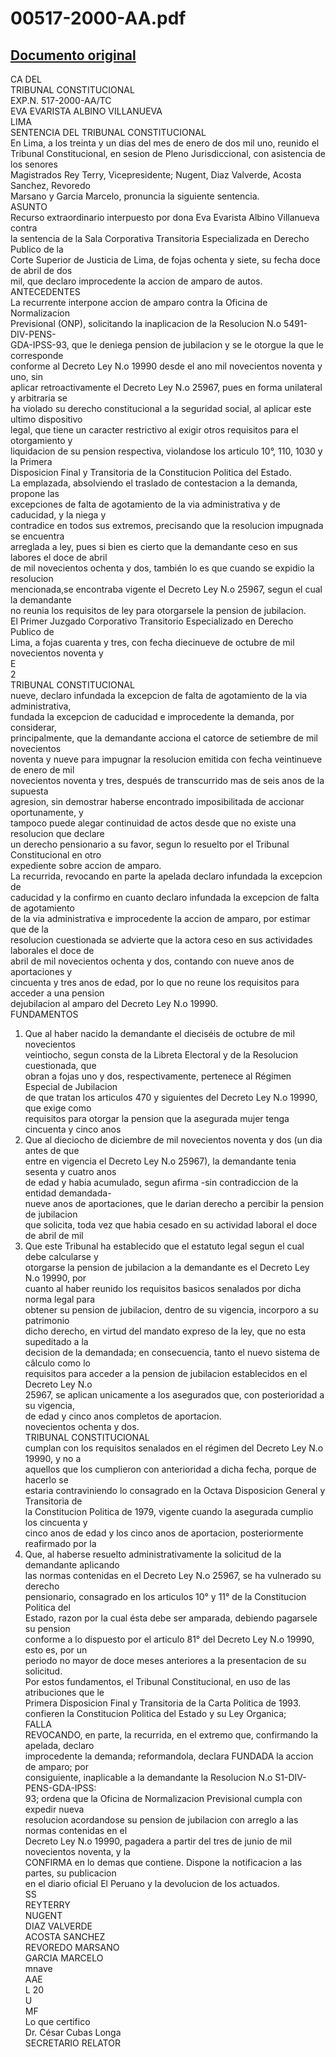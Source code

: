 
00517-2000-AA.pdf
=================
  
[Documento original](https://tc.gob.pe/jurisprudencia/2001/00517-2000-AA.pdf)  
---  
CA DEL  
TRIBUNAL CONSTITUCIONAL  
EXP.N. 517-2000-AA/TC  
EVA EVARISTA ALBINO VILLANUEVA  
LIMA  
SENTENCIA DEL TRIBUNAL CONSTITUCIONAL  
En Lima, a los treinta y un dias del mes de enero de dos mil uno, reunido el  
Tribunal Constitucional, en sesion de Pleno Jurisdiccional, con asistencia de los senores  
Magistrados Rey Terry, Vicepresidente; Nugent, Diaz Valverde, Acosta Sanchez, Revoredo  
Marsano y Garcia Marcelo, pronuncia la siguiente sentencia.  
ASUNTO  
Recurso extraordinario interpuesto por dona Eva Evarista Albino Villanueva contra  
la sentencia de la Sala Corporativa Transitoria Especializada en Derecho Publico de la  
Corte Superior de Justicia de Lima, de fojas ochenta y siete, su fecha doce de abril de dos  
mil, que declaro improcedente la accion de amparo de autos.  
ANTECEDENTES  
La recurrente interpone accion de amparo contra la Oficina de Normalizacion  
Previsional (ONP), solicitando la inaplicacion de la Resolucion N.o 5491-DIV-PENS-  
GDA-IPSS-93, que le deniega pension de jubilacion y se le otorgue la que le corresponde  
conforme al Decreto Ley N.o 19990 desde el ano mil novecientos noventa y uno, sin  
aplicar retroactivamente el Decreto Ley N.o 25967, pues en forma unilateral y arbitraria se  
ha violado su derecho constitucional a la seguridad social, al aplicar este ultimo dispositivo  
legal, que tiene un caracter restrictivo al exigir otros requisitos para el otorgamiento y  
liquidacion de su pension respectiva, violandose los articulo 10°, 110, 1030 y la Primera  
Disposicion Final y Transitoria de la Constitucion Politica del Estado.  
La emplazada, absolviendo el traslado de contestacion a la demanda, propone las  
excepciones de falta de agotamiento de la via administrativa y de caducidad, y la niega y  
contradice en todos sus extremos, precisando que la resolucion impugnada se encuentra  
arreglada a ley, pues si bien es cierto que la demandante ceso en sus labores el doce de abril  
de mil novecientos ochenta y dos, también lo es que cuando se expidio la resolucion  
mencionada,se encontraba vigente el Decreto Ley N.o 25967, segun el cual la demandante  
no reunia los requisitos de ley para otorgarsele la pension de jubilacion.  
El Primer Juzgado Corporativo Transitorio Especializado en Derecho Publico de  
Lima, a fojas cuarenta y tres, con fecha diecinueve de octubre de mil novecientos noventa y  
E  
2  
TRIBUNAL CONSTITUCIONAL  
nueve, declaro infundada la excepcion de falta de agotamiento de la via administrativa,  
fundada la excepcion de caducidad e improcedente la demanda, por considerar,  
principalmente, que la demandante acciona el catorce de setiembre de mil novecientos  
noventa y nueve para impugnar la resolucion emitida con fecha veintinueve de enero de mil  
novecientos noventa y tres, después de transcurrido mas de seis anos de la supuesta  
agresion, sin demostrar haberse encontrado imposibilitada de accionar oportunamente, y  
tampoco puede alegar continuidad de actos desde que no existe una resolucion que declare  
un derecho pensionario a su favor, segun lo resuelto por el Tribunal Constitucional en otro  
expediente sobre accion de amparo.  
La recurrida, revocando en parte la apelada declaro infundada la excepcion de  
caducidad y la confirmo en cuanto declaro infundada la excepcion de falta de agotamiento  
de la via administrativa e improcedente la accion de amparo, por estimar que de la  
resolucion cuestionada se advierte que la actora ceso en sus actividades laborales el doce de  
abril de mil novecientos ochenta y dos, contando con nueve anos de aportaciones y  
cincuenta y tres anos de edad, por lo que no reune los requisitos para acceder a una pension  
dejubilacion al amparo del Decreto Ley N.o 19990.  
FUNDAMENTOS  
1. Que al haber nacido la demandante el dieciséis de octubre de mil novecientos  
veintiocho, segun consta de la Libreta Electoral y de la Resolucion cuestionada, que  
obran a fojas uno y dos, respectivamente, pertenece al Régimen Especial de Jubilacion  
de que tratan los articulos 470 y siguientes del Decreto Ley N.o 19990, que exige como  
requisitos para otorgar la pension que la asegurada mujer tenga cincuenta y cinco anos  
2. Que al dieciocho de diciembre de mil novecientos noventa y dos (un dia antes de que  
entre en vigencia el Decreto Ley N.o 25967), la demandante tenia sesenta y cuatro anos  
de edad y habia acumulado, segun afirma -sin contradiccion de la entidad demandada-  
nueve anos de aportaciones, que le darian derecho a percibir la pension de jubilacion  
que solicita, toda vez que habia cesado en su actividad laboral el doce de abril de mil  
3. Que este Tribunal ha establecido que el estatuto legal segun el cual debe calcularse y  
otorgarse la pension de jubilacion a la demandante es el Decreto Ley N.o 19990, por  
cuanto al haber reunido los requisitos basicos senalados por dicha norma legal para  
obtener su pension de jubilacion, dentro de su vigencia, incorporo a su patrimonio  
dicho derecho, en virtud del mandato expreso de la ley, que no esta supeditado a la  
decision de la demandada; en consecuencia, tanto el nuevo sistema de câlculo como lo  
requisitos para acceder a la pension de jubilacion establecidos en el Decreto Ley N.o  
25967, se aplican unicamente a los asegurados que, con posterioridad a su vigencia,  
de edad y cinco anos completos de aportacion.  
novecientos ochenta y dos.  
TRIBUNAL CONSTITUCIONAL  
cumplan con los requisitos senalados en el régimen del Decreto Ley N.o 19990, y no a  
aquellos que los cumplieron con anterioridad a dicha fecha, porque de hacerlo se  
estaria contraviniendo lo consagrado en la Octava Disposicion General y Transitoria de  
la Constitucion Politica de 1979, vigente cuando la asegurada cumplio los cincuenta y  
cinco anos de edad y los cinco anos de aportacion, posteriormente reafirmado por la  
4. Que, al haberse resuelto administrativamente la solicitud de la demandante aplicando  
las normas contenidas en el Decreto Ley N.o 25967, se ha vulnerado su derecho  
pensionario, consagrado en los articulos 10° y 11° de la Constitucion Politica del  
Estado, razon por la cual ésta debe ser amparada, debiendo pagarsele su pension  
conforme a lo dispuesto por el articulo 81° del Decreto Ley N.o 19990, esto es, por un  
periodo no mayor de doce meses anteriores a la presentacion de su solicitud.  
Por estos fundamentos, el Tribunal Constitucional, en uso de las atribuciones que le  
Primera Disposicion Final y Transitoria de la Carta Politica de 1993.  
confieren la Constitucion Politica del Estado y su Ley Organica;  
FALLA  
REVOCANDO, en parte, la recurrida, en el extremo que, confirmando la apelada, declaro  
improcedente la demanda; reformandola, declara FUNDADA la accion de amparo; por  
consiguiente, inaplicable a la demandante la Resolucion N.o S1-DIV-PENS-GDA-IPSS:  
93; ordena que la Oficina de Normalizacion Previsional cumpla con expedir nueva  
resolucion acordandose su pension de jubilacion con arreglo a las normas contenidas en el  
Decreto Ley N.o 19990, pagadera a partir del tres de junio de mil novecientos noventa, y la  
CONFIRMA en lo demas que contiene. Dispone la notificacion a las partes, su publicacion  
en el diario oficial El Peruano y la devolucion de los actuados.  
SS  
REYTERRY  
NUGENT  
DIAZ VALVERDE  
ACOSTA SANCHEZ  
REVOREDO MARSANO  
GARCIA MARCELO  
mnave  
AAE  
L 20  
U  
MF  
Lo que certifico  
Dr. César Cubas Longa  
SECRETARIO RELATOR
